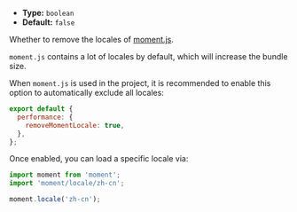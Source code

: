 - **Type:** `boolean`
- **Default:** `false`

Whether to remove the locales of [moment.js](https://momentjs.com/).

`moment.js` contains a lot of locales by default, which will increase the bundle size.

When `moment.js` is used in the project, it is recommended to enable this option to automatically exclude all locales:

```js
export default {
  performance: {
    removeMomentLocale: true,
  },
};
```

Once enabled, you can load a specific locale via:

```js
import moment from 'moment';
import 'moment/locale/zh-cn';

moment.locale('zh-cn');
```
